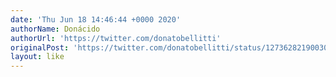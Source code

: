```yaml
---
date: 'Thu Jun 18 14:46:44 +0000 2020'
authorName: Donácido
authorUrl: 'https://twitter.com/donatobellitti'
originalPost: 'https://twitter.com/donatobellitti/status/1273628219003060227'
layout: like
---
```

